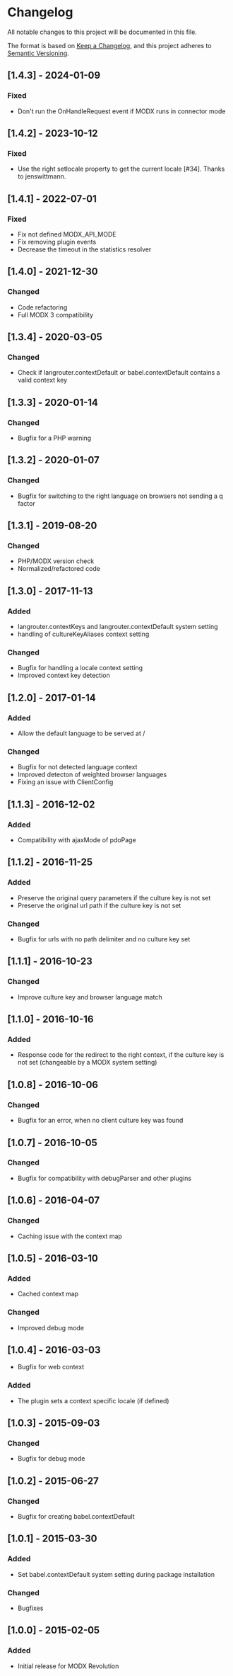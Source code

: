 # Changelog

All notable changes to this project will be documented in this file.

The format is based on [Keep a Changelog](https://keepachangelog.com/en/1.1.0/),
and this project adheres to [Semantic Versioning](https://semver.org/spec/v2.0.0.html).

## [1.4.3] - 2024-01-09

### Fixed

- Don't run the OnHandleRequest event if MODX runs in connector mode

## [1.4.2] - 2023-10-12

### Fixed

- Use the right setlocale property to get the current locale [#34]. Thanks to jenswittmann.

## [1.4.1] - 2022-07-01

### Fixed

- Fix not defined MODX_API_MODE
- Fix removing plugin events
- Decrease the timeout in the statistics resolver

## [1.4.0] - 2021-12-30

### Changed

- Code refactoring
- Full MODX 3 compatibility

## [1.3.4] - 2020-03-05

### Changed

- Check if langrouter.contextDefault or babel.contextDefault contains a valid context key

## [1.3.3] - 2020-01-14

### Changed

- Bugfix for a PHP warning

## [1.3.2] - 2020-01-07

### Changed

- Bugfix for switching to the right language on browsers not sending a q factor

## [1.3.1] - 2019-08-20

### Changed

- PHP/MODX version check
- Normalized/refactored code

## [1.3.0] - 2017-11-13

### Added

- langrouter.contextKeys and langrouter.contextDefault system setting
- handling of cultureKeyAliases context setting

### Changed

- Bugfix for handling a locale context setting
- Improved context key detection

## [1.2.0] - 2017-01-14

### Added

- Allow the default language to be served at /

### Changed

- Bugfix for not detected language context
- Improved detecton of weighted browser languages
- Fixing an issue with ClientConfig

## [1.1.3] - 2016-12-02

### Added

- Compatibility with ajaxMode of pdoPage

## [1.1.2] - 2016-11-25

### Added

- Preserve the original query parameters if the culture key is not set
- Preserve the original url path if the culture key is not set

### Changed

- Bugfix for urls with no path delimiter and no culture key set

## [1.1.1] - 2016-10-23

### Changed

- Improve culture key and browser language match

## [1.1.0] - 2016-10-16

### Added

- Response code for the redirect to the right context, if the culture key is not set (changeable by a MODX system setting)

## [1.0.8] - 2016-10-06

### Changed

- Bugfix for an error, when no client culture key was found

## [1.0.7] - 2016-10-05

### Changed

- Bugfix for compatibility with debugParser and other plugins

## [1.0.6] - 2016-04-07

### Changed

- Caching issue with the context map

## [1.0.5] - 2016-03-10

### Added

- Cached context map

### Changed

- Improved debug mode

## [1.0.4] - 2016-03-03

- Bugfix for web context

### Added

- The plugin sets a context specific locale (if defined)

## [1.0.3] - 2015-09-03

### Changed

- Bugfix for debug mode

## [1.0.2] - 2015-06-27

### Changed

- Bugfix for creating babel.contextDefault

## [1.0.1] - 2015-03-30

### Added

- Set babel.contextDefault system setting during package installation

### Changed

- Bugfixes

## [1.0.0] - 2015-02-05

### Added

- Initial release for MODX Revolution
